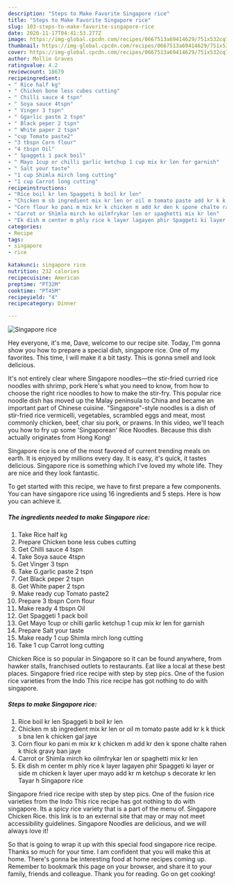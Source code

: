 ```yaml
---
description: "Steps to Make Favorite Singapore rice"
title: "Steps to Make Favorite Singapore rice"
slug: 103-steps-to-make-favorite-singapore-rice
date: 2020-11-17T04:41:53.277Z
image: https://img-global.cpcdn.com/recipes/0667513a69414629/751x532cq70/singapore-rice-recipe-main-photo.jpg
thumbnail: https://img-global.cpcdn.com/recipes/0667513a69414629/751x532cq70/singapore-rice-recipe-main-photo.jpg
cover: https://img-global.cpcdn.com/recipes/0667513a69414629/751x532cq70/singapore-rice-recipe-main-photo.jpg
author: Mollie Graves
ratingvalue: 4.2
reviewcount: 18679
recipeingredient:
- " Rice half kg"
- " Chicken bone less cubes cutting"
- " Chilli sauce 4 tspn"
- " Soya sauce 4tspn"
- " Vinger 3 tspn"
- " Ggarlic paste 2 tspn"
- " Black peper 2 tspn"
- " White paper 2 tspn"
- "cup Tomato paste2"
- "3 tbspn Corn flour"
- "4 tbspn Oil"
- " Spaggeti 1 pack boil"
- " Mayo 1cup or chilli garlic ketchup 1 cup mix kr len for garnish"
- " Salt your taste"
- "1 cup Shimla mirch long cutting"
- "1 cup Carrot long cutting"
recipeinstructions:
- "Rice boil kr len Spaggeti b boil kr len"
- "Chicken m sb ingredient mix kr len or oil m tomato paste add kr k k thick s bna len k chicken gal jaye"
- "Corn flour ko pani m mix kr k chicken m add kr den k spone chalte rahen k thick gravy ban jaye"
- "Carrot or Shimla mirch ko oilmfrykar len or spaghetti mix kr len"
- "Ek dish m center m phly rice k layer lagayen phir Spaggeti ki layer or side m chicken k layer uper mayo add kr m ketchup s decorate kr len Tayar h Singapore rice"
categories:
- Recipe
tags:
- singapore
- rice

katakunci: singapore rice 
nutrition: 232 calories
recipecuisine: American
preptime: "PT32M"
cooktime: "PT45M"
recipeyield: "4"
recipecategory: Dinner

---
```



![Singapore rice](https://img-global.cpcdn.com/recipes/0667513a69414629/751x532cq70/singapore-rice-recipe-main-photo.jpg)

Hey everyone, it's me, Dave, welcome to our recipe site. Today, I'm gonna show you how to prepare a special dish, singapore rice. One of my favorites. This time, I will make it a bit tasty. This is gonna smell and look delicious.

It&#39;s not entirely clear where Singapore noodles—the stir-fried curried rice noodles with shrimp, pork Here&#39;s what you need to know, from how to choose the right rice noodles to how to make the stir-fry. This popular rice noodle dish has moved up the Malay peninsula to China and became an important part of Chinese cuisine. &#34;Singapore&#34;-style noodles is a dish of stir-fried rice vermicelli, vegetables, scrambled eggs and meat, most commonly chicken, beef, char siu pork, or prawns. In this video, we&#39;ll teach you how to fry up some &#39;Singaporean&#39; Rice Noodles. Because this dish actually originates from Hong Kong!

Singapore rice is one of the most favored of current trending meals on earth. It is enjoyed by millions every day. It is easy, it's quick, it tastes delicious. Singapore rice is something which I've loved my whole life. They are nice and they look fantastic.


To get started with this recipe, we have to first prepare a few components. You can have singapore rice using 16 ingredients and 5 steps. Here is how you can achieve it.

<!--inarticleads1-->

##### The ingredients needed to make Singapore rice:

1. Take  Rice half kg
1. Prepare  Chicken bone less cubes cutting
1. Get  Chilli sauce 4 tspn
1. Take  Soya sauce 4tspn
1. Get  Vinger 3 tspn
1. Take  G.garlic paste 2 tspn
1. Get  Black peper 2 tspn
1. Get  White paper 2 tspn
1. Make ready cup Tomato paste2
1. Prepare 3 tbspn Corn flour
1. Make ready 4 tbspn Oil
1. Get  Spaggeti 1 pack boil
1. Get  Mayo 1cup or chilli garlic ketchup 1 cup mix kr len for garnish
1. Prepare  Salt your taste
1. Make ready 1 cup Shimla mirch long cutting
1. Take 1 cup Carrot long cutting


Chicken Rice is so popular in Singapore so it can be found anywhere, from hawker stalls, franchised outlets to restaurants. Eat like a local at these best places. Singapore fried rice recipe with step by step pics. One of the fusion rice varieties from the Indo This rice recipe has got nothing to do with singapore. 

<!--inarticleads2-->

##### Steps to make Singapore rice:

1. Rice boil kr len Spaggeti b boil kr len
1. Chicken m sb ingredient mix kr len or oil m tomato paste add kr k k thick s bna len k chicken gal jaye
1. Corn flour ko pani m mix kr k chicken m add kr den k spone chalte rahen k thick gravy ban jaye
1. Carrot or Shimla mirch ko oilmfrykar len or spaghetti mix kr len
1. Ek dish m center m phly rice k layer lagayen phir Spaggeti ki layer or side m chicken k layer uper mayo add kr m ketchup s decorate kr len Tayar h Singapore rice


Singapore fried rice recipe with step by step pics. One of the fusion rice varieties from the Indo This rice recipe has got nothing to do with singapore. Its a spicy rice variety that is a part of the menu of. Singapore Chicken Rice. this link is to an external site that may or may not meet accessibility guidelines. Singapore Noodles are delicious, and we will always love it! 

So that is going to wrap it up with this special food singapore rice recipe. Thanks so much for your time. I am confident that you will make this at home. There's gonna be interesting food at home recipes coming up. Remember to bookmark this page on your browser, and share it to your family, friends and colleague. Thank you for reading. Go on get cooking!
